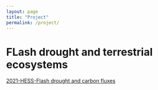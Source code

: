 ```yaml
---
layout: page
title: "Project"
permalink: /project/
---
```

<div class="container">
    <h1>FLash drought and terrestrial ecosystems</h1>
     <a href="[https://hess.copernicus.org/articles/24/5579/2020/]">2021-HESS-Flash drought and carbon fluxes   
<div>   
    
<html>
  <head>
    <style>
      body {
        background-image: url('/assets/images/drought-vegetation.jpg');
        background-size: cover;
        background-position: center;
        background-attachment: fixed;
      }
    </style>
  </head>
</html>

